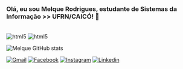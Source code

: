 ### Olá, eu sou Melque Rodrigues, estudante de Sistemas da Informação >> UFRN/CAICÓ! 👋

<div style="display: inline_block"><br/>
  <img align="center" alt="html5" src="https://img.shields.io/badge/Python-14354C?style=for-the-badge&logo=python&logoColor=white"/>
  <img align="center" alt="html5" src="https://img.shields.io/badge/C-00599C?style=for-the-badge&logo=c&logoColor=white"/>
 </div>


![Melque GitHub stats](https://github-readme-stats.vercel.app/api?username=melquetrindade&show_icons=true&theme=tokyonight)

[![Gmail](https://img.shields.io/badge/Gmail-D14836?style=for-the-badge&logo=gmail&logoColor=white)](melquetrindade654@gmail.com)
[![Facebook](https://img.shields.io/badge/Facebook-1877F2?style=for-the-badge&logo=facebook&logoColor=white)](https://www.facebook.com/melque.trindade)
[![Instagram](https://img.shields.io/badge/Instagram-E4405F?style=for-the-badge&logo=instagram&logoColor=white)](https://www.instagram.com/melque.trindade/)
[![Linkedin](https://img.shields.io/badge/LinkedIn-0077B5?style=for-the-badge&logo=linkedin&logoColor=white)](https://www.linkedin.com/in/melque-rodrigues-5bb730189/)

